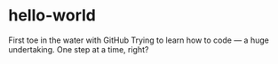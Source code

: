 # hello-world
First toe in the water with GitHub
Trying to learn how to code — a huge undertaking.
One step at a time, right?
